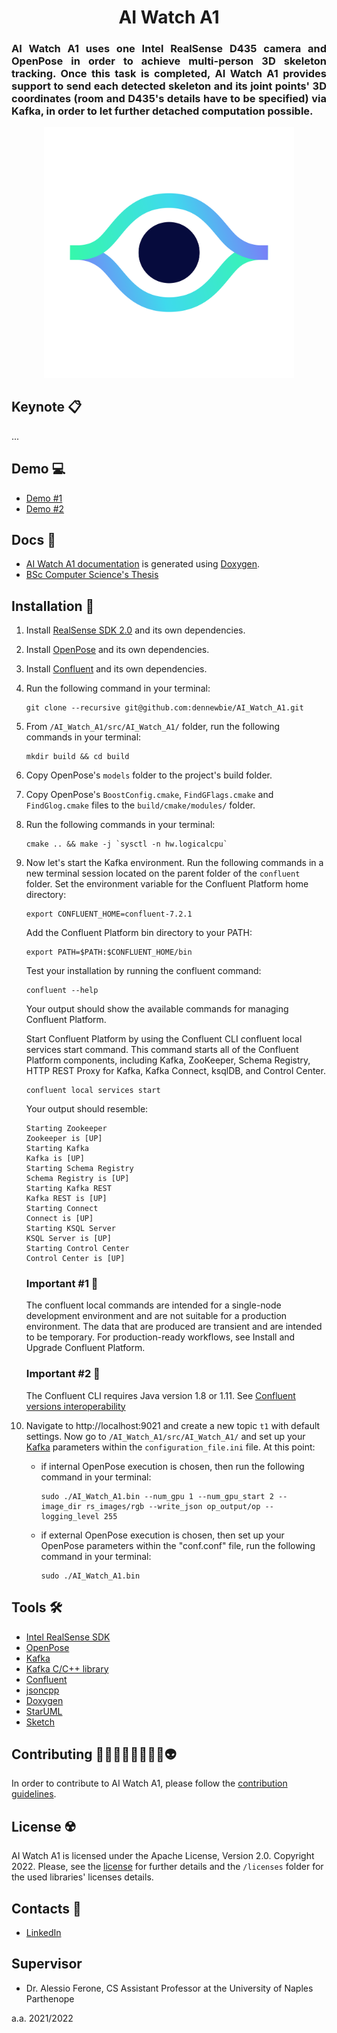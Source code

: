 <p>
    <div align="center">
        <h1> AI Watch A1 </h1>
    </div>
    <div align="justify">
        <h3> AI Watch A1 uses one Intel RealSense D435 camera and OpenPose in order to achieve multi-person 3D skeleton tracking. Once this task is completed, AI Watch A1 provides support to send each detected skeleton and its joint points' 3D coordinates (room and D435's details have to be specified) via Kafka, in order to let further detached computation possible.
        </h3>
    </div>
    <div align="center">
        <img src="https://github.com/dennewbie/AI_Watch_A1/blob/main/design/eye_big_white@2x.png" width="400">
    </div>
</p>

<p><div></div></p>

## Keynote 📋
...



## Demo 💻
- [Demo #1](https://youtu.be/Ac0V8Dj0FbI)
- [Demo #2]()



## Docs 📜
- [AI Watch A1 documentation](https://dennewbie.github.io/AI_Watch_A1/doc/index.html) is generated using [Doxygen](https://doxygen.nl/).
- [BSc Computer Science's Thesis](https://github.com/dennewbie/AI_Watch_A1/blob/main/caruso_denny_tesi_bsc_cs.pdf)



## Installation 🚀
1. Install [RealSense SDK 2.0](https://github.com/IntelRealSense/librealsense) and its own dependencies.

2. Install [OpenPose](https://github.com/CMU-Perceptual-Computing-Lab/openpose) and its own dependencies.

3. Install [Confluent](https://www.confluent.io/) and its own dependencies.

4. Run the following command in your terminal:
   ```
   git clone --recursive git@github.com:dennewbie/AI_Watch_A1.git
   ```

5. From `/AI_Watch_A1/src/AI_Watch_A1/` folder, run the following commands in your terminal:
   
   ```
   mkdir build && cd build
   ```
   
6. Copy OpenPose's `models` folder to the project's build folder.

7. Copy OpenPose's `BoostConfig.cmake`, `FindGFlags.cmake` and `FindGlog.cmake` files  to the `build/cmake/modules/` folder.

8. Run the following commands in your terminal:
   
   ```
   cmake .. && make -j `sysctl -n hw.logicalcpu`
   ```

9. Now let's start the Kafka environment. Run the following commands in a new terminal session located on the parent folder of the `confluent` folder. Set the environment variable for the Confluent Platform home directory:
    ```
    export CONFLUENT_HOME=confluent-7.2.1
    ```
    Add the Confluent Platform bin directory to your PATH:
    ```
    export PATH=$PATH:$CONFLUENT_HOME/bin
    ```
    Test your installation by running the confluent command:
    ```
    confluent --help
    ```
    Your output should show the available commands for managing Confluent Platform.

    Start Confluent Platform by using the Confluent CLI confluent local services start command. This command starts all of the Confluent Platform components, including Kafka, ZooKeeper, Schema Registry, HTTP REST Proxy for Kafka, Kafka Connect, ksqlDB, and Control Center. 
    ```
    confluent local services start
    ```

    Your output should resemble:
    ```
    Starting Zookeeper
    Zookeeper is [UP]
    Starting Kafka
    Kafka is [UP]
    Starting Schema Registry
    Schema Registry is [UP]
    Starting Kafka REST
    Kafka REST is [UP]
    Starting Connect
    Connect is [UP]
    Starting KSQL Server
    KSQL Server is [UP]
    Starting Control Center
    Control Center is [UP]
    ```

    ### Important #1 📌
    The confluent local commands are intended for a single-node development environment and are not suitable for a production environment. The data that are produced are transient and are intended to be temporary. For production-ready workflows, see Install and Upgrade Confluent Platform.

    ### Important #2 📌
    The Confluent CLI requires Java version 1.8 or 1.11.
    See [Confluent versions interoperability](https://docs.confluent.io/current/installation/versions-interoperability.html)
   
10. Navigate to http://localhost:9021 and create a new topic `t1` with default settings. Now go to `/AI_Watch_A1/src/AI_Watch_A1/` and set up your [Kafka](https://github.com/edenhill/librdkafka) parameters within the `configuration_file.ini` file. At this point:
    - if internal OpenPose execution is chosen, then run the following command in your terminal:
   
        ```
        sudo ./AI_Watch_A1.bin --num_gpu 1 --num_gpu_start 2 --image_dir rs_images/rgb --write_json op_output/op --logging_level 255
        ```
    - if external OpenPose execution is chosen, then set up your OpenPose parameters within the "conf.conf" file, run the following command in your terminal:

        ```
        sudo ./AI_Watch_A1.bin
        ```



## Tools 🛠
- [Intel RealSense SDK](https://github.com/IntelRealSense/librealsense)
- [OpenPose](https://github.com/CMU-Perceptual-Computing-Lab/openpose)
- [Kafka](https://kafka.apache.org/)
- [Kafka C/C++ library](https://github.com/edenhill/librdkafka)
- [Confluent](https://www.confluent.io/)
- [jsoncpp](https://github.com/open-source-parsers/jsoncpp)
- [Doxygen](https://doxygen.nl/)
- [StarUML](https://staruml.io/)
- [Sketch](https://www.sketch.com/)



## Contributing 👨🏻👳🏾‍♂️👩🏼‍🦱👽
In order to contribute to AI Watch A1, please follow the [contribution guidelines](https://github.com/dennewbie/AI_Watch_A1/blob/main/CONTRIBUTING.md).



## License ☢️
AI Watch A1 is licensed under the Apache License, Version 2.0. Copyright 2022. Please, see the [license](https://github.com/dennewbie/AI_Watch_A1/blob/main/LICENSE) for further details and the `/licenses` folder for the used libraries' licenses details.



## Contacts 🪪
- [LinkedIn](https://www.linkedin.com/in/denny-caruso/)



## Supervisor
- Dr. Alessio Ferone, CS Assistant Professor at the University of Naples Parthenope



a.a. 2021/2022